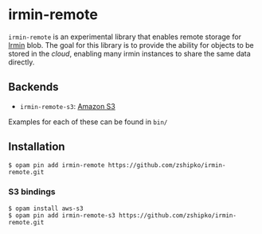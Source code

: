 # irmin-remote

`irmin-remote` is an experimental library that enables remote storage for [Irmin](https://irmin.io) blob. The goal for this library is to provide the ability for objects to be stored in the *cloud*, enabling many irmin instances to share the same data directly.

## Backends

- `irmin-remote-s3`: [Amazon S3](https://aws.amazon.com/s3/)

Examples for each of these can be found in `bin/`

## Installation

```shell
$ opam pin add irmin-remote https://github.com/zshipko/irmin-remote.git
```

### S3 bindings

```shell
$ opam install aws-s3
$ opam pin add irmin-remote-s3 https://github.com/zshipko/irmin-remote.git
```
